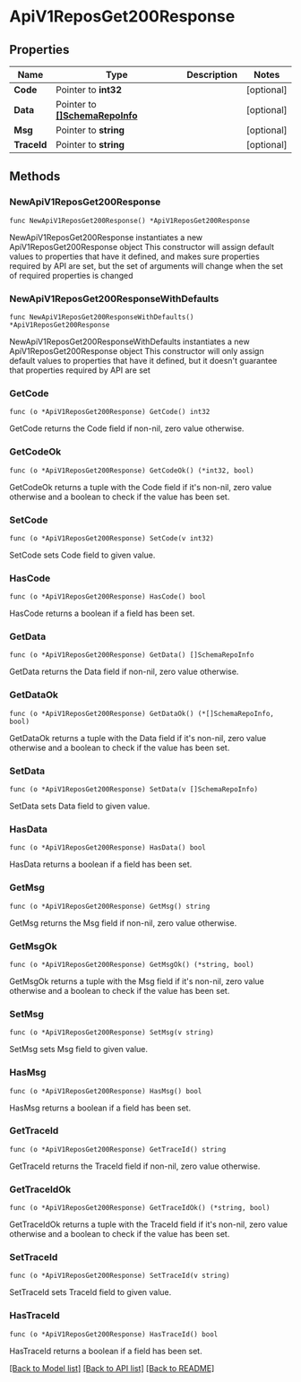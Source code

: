 # ApiV1ReposGet200Response

## Properties

Name | Type | Description | Notes
------------ | ------------- | ------------- | -------------
**Code** | Pointer to **int32** |  | [optional] 
**Data** | Pointer to [**[]SchemaRepoInfo**](SchemaRepoInfo.md) |  | [optional] 
**Msg** | Pointer to **string** |  | [optional] 
**TraceId** | Pointer to **string** |  | [optional] 

## Methods

### NewApiV1ReposGet200Response

`func NewApiV1ReposGet200Response() *ApiV1ReposGet200Response`

NewApiV1ReposGet200Response instantiates a new ApiV1ReposGet200Response object
This constructor will assign default values to properties that have it defined,
and makes sure properties required by API are set, but the set of arguments
will change when the set of required properties is changed

### NewApiV1ReposGet200ResponseWithDefaults

`func NewApiV1ReposGet200ResponseWithDefaults() *ApiV1ReposGet200Response`

NewApiV1ReposGet200ResponseWithDefaults instantiates a new ApiV1ReposGet200Response object
This constructor will only assign default values to properties that have it defined,
but it doesn't guarantee that properties required by API are set

### GetCode

`func (o *ApiV1ReposGet200Response) GetCode() int32`

GetCode returns the Code field if non-nil, zero value otherwise.

### GetCodeOk

`func (o *ApiV1ReposGet200Response) GetCodeOk() (*int32, bool)`

GetCodeOk returns a tuple with the Code field if it's non-nil, zero value otherwise
and a boolean to check if the value has been set.

### SetCode

`func (o *ApiV1ReposGet200Response) SetCode(v int32)`

SetCode sets Code field to given value.

### HasCode

`func (o *ApiV1ReposGet200Response) HasCode() bool`

HasCode returns a boolean if a field has been set.

### GetData

`func (o *ApiV1ReposGet200Response) GetData() []SchemaRepoInfo`

GetData returns the Data field if non-nil, zero value otherwise.

### GetDataOk

`func (o *ApiV1ReposGet200Response) GetDataOk() (*[]SchemaRepoInfo, bool)`

GetDataOk returns a tuple with the Data field if it's non-nil, zero value otherwise
and a boolean to check if the value has been set.

### SetData

`func (o *ApiV1ReposGet200Response) SetData(v []SchemaRepoInfo)`

SetData sets Data field to given value.

### HasData

`func (o *ApiV1ReposGet200Response) HasData() bool`

HasData returns a boolean if a field has been set.

### GetMsg

`func (o *ApiV1ReposGet200Response) GetMsg() string`

GetMsg returns the Msg field if non-nil, zero value otherwise.

### GetMsgOk

`func (o *ApiV1ReposGet200Response) GetMsgOk() (*string, bool)`

GetMsgOk returns a tuple with the Msg field if it's non-nil, zero value otherwise
and a boolean to check if the value has been set.

### SetMsg

`func (o *ApiV1ReposGet200Response) SetMsg(v string)`

SetMsg sets Msg field to given value.

### HasMsg

`func (o *ApiV1ReposGet200Response) HasMsg() bool`

HasMsg returns a boolean if a field has been set.

### GetTraceId

`func (o *ApiV1ReposGet200Response) GetTraceId() string`

GetTraceId returns the TraceId field if non-nil, zero value otherwise.

### GetTraceIdOk

`func (o *ApiV1ReposGet200Response) GetTraceIdOk() (*string, bool)`

GetTraceIdOk returns a tuple with the TraceId field if it's non-nil, zero value otherwise
and a boolean to check if the value has been set.

### SetTraceId

`func (o *ApiV1ReposGet200Response) SetTraceId(v string)`

SetTraceId sets TraceId field to given value.

### HasTraceId

`func (o *ApiV1ReposGet200Response) HasTraceId() bool`

HasTraceId returns a boolean if a field has been set.


[[Back to Model list]](../README.md#documentation-for-models) [[Back to API list]](../README.md#documentation-for-api-endpoints) [[Back to README]](../README.md)



